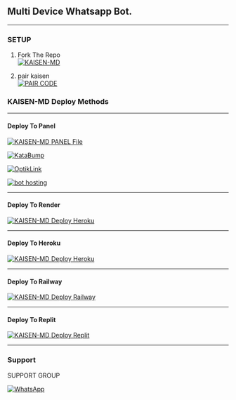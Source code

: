 

## Multi Device Whatsapp Bot.

***

### SETUP

1. Fork The Repo
    <br>
<a href="https://github.com/sumon9836/KAISEN-MD-V2/fork"><img title="KAISEN-MD" src="https://img.shields.io/badge/FORK KAISEN-MD-h?color=black&style=for-the-badge&logo=stackshare"></a>

2. pair kaisen
    <br>
<a href="https://kaisen-md-pair.onrender.com"><img title="PAIR CODE" src="https://img.shields.io/badge/GET SESSION-h?color=black&style=for-the-badge&logo=msi"></a>



### KAISEN-MD Deploy Methods


--------

#### Deploy To Panel 

<a href="https://drive.google.com/file/d/19H8_kK98MDlGvSP5su6qkEj08wlFDmuF/view?usp=drivesdk"><img title="KAISEN-MD PANEL File" src="https://img.shields.io/badge/File-KAISEN MD PANEL -h?color=black&style=for-the-badge&logo="></a>


<a href="https://katabump.com"><img title="KataBump" src="https://img.shields.io/badge/DEPLOY Katabump-h?color=black&style=for-the-badge&logo=katabump"></a>



<a href="optiklink.com"><img title="OptikLink" src="https://img.shields.io/badge/DEPLOY OptikLink-h?color=black&style=for-the-badge&logo=katabump"></a>


<a href="https://bot-hosting.net"><img title="bot hosting" src="https://img.shields.io/badge/DEPLOY bot hosting-h?color=black&style=for-the-badge&logo=katabump"></a>

-------

#### Deploy To Render


<a href="https://render.com"><img title="KAISEN-MD Deploy Heroku" src="https://img.shields.io/badge/DEPLOY RENDER-h?color=black&style=for-the-badge&logo=render"></a>



-------

#### Deploy To Heroku 

<a href="heroku.com"><img title="KAISEN-MD Deploy Heroku" src="https://img.shields.io/badge/DEPLOY HEROKU-h?color=black&style=for-the-badge&logo=heroku"></a>


---
#### Deploy To Railway

<a href="https://railway.com/new"><img title="KAISEN-MD Deploy Railway" src="https://img.shields.io/badge/DEPLOY RAILWAY-h?color=black&style=for-the-badge&logo=Railway"></a>


---
#### Deploy To Replit

<a href="https://replit.com/github/sumon9836/KAISEN-MD"><img title="KAISEN-MD Deploy Replit" src="https://img.shields.io/badge/DEPLOY REPLIT-h?color=black&style=for-the-badge&logo=Replit"></a>

---
 
 ### Support

SUPPORT GROUP

<a href="https://chat.whatsapp.com/CQyxExEBMGvEnkA32zqbNY"><img alt="WhatsApp" src="https://camo.githubusercontent.com/2157131829ac512183ee8f8b6c6f803688a4cc66a2e686602844e80478401a7c/68747470733a2f2f696d672e736869656c64732e696f2f62616467652f4a6f696e2047726f75702d3235443336363f7374796c653d666f722d7468652d6261646765266c6f676f3d7768617473617070266c6f676f436f6c6f
                                                             723d7768697465"/></a>
